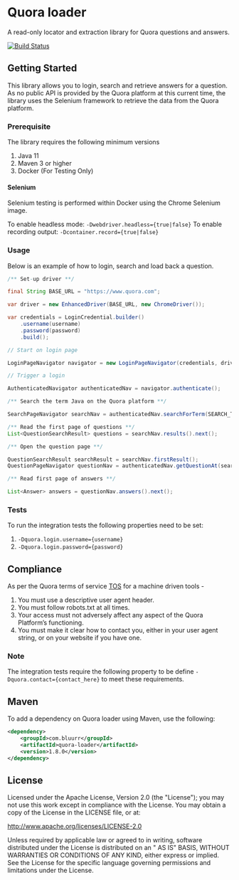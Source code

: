 # Quora loader

A read-only locator and extraction library for Quora questions and answers.

[![Build Status](https://dev.azure.com/open-source-bluurr-io/quora-loader-project/_apis/build/status/bluurr.quora-loader?branchName=master)](https://dev.azure.com/open-source-bluurr-io/quora-loader-project/_build/latest?definitionId=2&branchName=master)

## Getting Started

This library allows you to login, search and retrieve answers for a question. As no public API is provided by the Quora
platform at this current time, the library uses the Selenium framework to retrieve the data from the Quora platform.

### Prerequisite

The library requires the following minimum versions

1. Java 11
2. Maven 3 or higher
3. Docker (For Testing Only)

#### Selenium

Selenium testing is performed within Docker using the Chrome Selenium image.

To enable headless mode: `-Dwebdriver.headless={true|false}`
To enable recording output: `-Dcontainer.record={true|false}`

### Usage

Below is an example of how to login, search and load back a question.

```Java
/** Set-up driver **/

final String BASE_URL = "https://www.quora.com";

var driver = new EnhancedDriver(BASE_URL, new ChromeDriver());

var credentials = LoginCredential.builder()
    .username(username)
    .password(password)
    .build();

// Start on login page

LoginPageNavigator navigator = new LoginPageNavigator(credentials, driver);

// Trigger a login

AuthenticatedNavigator authenticatedNav = navigator.authenticate();

/** Search the term Java on the Quora platform **/

SearchPageNavigator searchNav = authenticatedNav.searchForTerm(SEARCH_TERM);

/** Read the first page of questions **/
List<QuestionSearchResult> questions = searchNav.results().next();

/** Open the question page **/

QuestionSearchResult searchResult = searchNav.firstResult();
QuestionPageNavigator questionNav = authenticatedNav.getQuestionAt(searchResult.getLocation());

/** Read first page of answers **/

List<Answer> answers = questionNav.answers().next();

```

### Tests

To run the integration tests the following properties need to be set:

1. `-Dquora.login.username={username}`
2. `-Dquora.login.password={password}`

## Compliance

As per the Quora terms of service [TOS](https://www.quora.com/about/tos) for a machine driven tools -

1. You must use a descriptive user agent header.
2. You must follow robots.txt at all times.
3. Your access must not adversely affect any aspect of the Quora Platform’s functioning.
4. You must make it clear how to contact you, either in your user agent string, or on your website if you have one.

### Note

The integration tests require the following property to be define `-Dquora.contact={contact_here}` to meet these
requirements.

## Maven

To add a dependency on Quora loader using Maven, use the following:

```xml
<dependency>
    <groupId>com.bluurr</groupId>
    <artifactId>quora-loader</artifactId>
    <version>1.8.0</version>
</dependency>
```

## License

Licensed under the Apache License, Version 2.0 (the "License"); you may not use this work except in compliance with the
License. You may obtain a copy of the License in the LICENSE file, or at:

http://www.apache.org/licenses/LICENSE-2.0

Unless required by applicable law or agreed to in writing, software distributed under the License is distributed on an "
AS IS" BASIS, WITHOUT WARRANTIES OR CONDITIONS OF ANY KIND, either express or implied. See the License for the specific
language governing permissions and limitations under the License.
